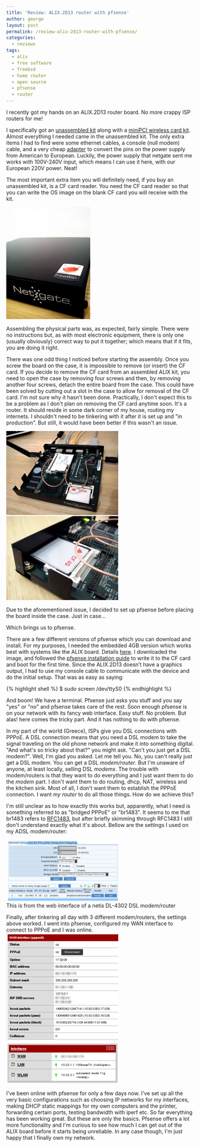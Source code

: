 ```yaml
---
title: 'Review: ALIX.2D13 router with pfsense'
author: george
layout: post
permalink: /review-alix-2d13-router-with-pfsense/
categories:
  - reviews
tags:
  - alix
  - free software
  - freebsd
  - home router
  - open source
  - pfsense
  - router
---
```

I recently got my hands on an ALIX.2D13 router board. No more crappy ISP routers for me!

I specifically got an [unassembled kit](http://store.netgate.com/ALIX2D3-2D13-Kit-Black-Unassembled-P172C82.aspx) along with a [miniPCI wireless card kit](http://store.netgate.com/KIT-ALIX-5004MP-DUAL-P190C34.aspx). Almost everything I needed came in the unassembled kit. The only extra items I had to find were some ethernet cables, a console (null modem) cable, and a very cheap [adapter](http://www.amazon.com/Bluecell-American-European-Outlet-Adapter/dp/B008M4LQM2/ref=sr_1_1?ie=UTF8&qid=1378187269&sr=8-1&keywords=american+european+adapter) to convert the pins on the power supply from American to European. Luckily, the power supply that netgate sent me works with 100V-240V input, which means I can use it here, with our European 220V power. Neat!

The most important extra item you will definitely need, if you buy an unassembled kit, is a CF card reader. You need the CF card reader so that you can write the OS image on the blank CF card you will receive with the kit.

[![The powered by FreeBSD sticker was not included.](/wp-content/uploads/2013/09/fyeahbsd-225x300.png)](/wp-content/uploads/2013/09/fyeahbsd.png)

Assembling the physical parts was, as expected, fairly simple. There were no instructions but, as with most electronic equipment, there is only one (usually obviously) correct way to put it together; which means that if it fits, you are doing it right.

There was one odd thing I noticed before starting the assembly. Once you screw the board on the case, it is impossible to remove (or insert) the CF card. If you decide to remove the CF card from an assembled ALIX kit, you need to open the case by removing four screws and then, by removing another four screws, detach the entire board from the case. This could have been solved by cutting out a slot in the case to allow for removal of the CF card. I'm not sure why it hasn't been done. Practically, I don't expect this to be a problem as I don't plan on removing the CF card anytime soon. It's a router. It should reside in some dark corner of my house, routing my internets. I shouldn't need to be tinkering with it after it is set up and "in production". But still, it would have been better if this wasn't an issue.

[![alix overview](/wp-content/uploads/2013/09/alix_overview-300x225.png)](/wp-content/uploads/2013/09/alix_overview.png)
[![cf blocked](/wp-content/uploads/2013/09/cf_blocked-300x225.png)](/wp-content/uploads/2013/09/cf_blocked.png)

Due to the aforementioned issue, I decided to set up pfsense before placing the board inside the case. Just in case&#8230;

Which brings us to pfsense.

There are a few different versions of pfsense which you can download and install. For my purposes, I needed the embedded 4GB version which works best with systems like the ALIX board. Details [here](http://pfsense.org/index.php@option=com_content&task=view&id=43&Itemid=44.html). I downloaded the image, and followed the [pfsense installation guide](http://doc.pfsense.org/index.php/InstallationGuide) to write it to the CF card and boot for the first time. Since the ALIX.2D13 doesn&#8217;t have a graphics output, I had to use my console cable to communicate with the device and do the initial setup. That was as easy as saying:

{% highlight shell %}
$ sudo screen /dev/ttyS0
{% endhighlight %}

And boom! We have a terminal. Pfsense just asks you stuff and you say "yes" or "no" and pfsense takes care of the rest. Soon enough pfsense is on your network with its fancy web interface. Easy stuff. No problem. But alas! here comes the tricky part. And it has nothing to do with pfsense.

In my part of the world (Greece), ISPs give you DSL connections with PPPoE. A DSL connection means that you need a DSL modem to take the signal traveling on the old phone network and make it into something digital. "And what's so tricky about that?" you might ask. "Can't you just get a DSL modem?". Well, I'm glad you asked. Let me tell you. No, you can't really just get a DSL modem. You can get a DSL *modem/router*. But I'm unaware of anyone, at least locally, selling DSL *modems*. The trouble with modem/routers is that they want to do everything and I just want them to do the *modem* part. I don't want them to do routing, dhcp, NAT, wireless and the kitchen sink. Most of all, I don't want them to establish the PPPoE connection. I want *my router* to do all those things. How do we achieve this?

I'm still unclear as to how exactly this works but, apparently, what I need is something referred to as "bridged PPPoE" or "br1483". It seems to me that br1483 refers to [RFC1483](https://www.rfc-editor.org/rfc/rfc1483.txt), but after briefly skimming through RFC1483 I still don't understand exactly what it's about. Bellow are the settings I used on my ADSL modem/router:

[![adsl modem/router](/wp-content/uploads/2013/09/adsl-300x165.png)](/wp-content/uploads/2013/09/adsl.png)  
This is from the web interface of a netis DL-4302 DSL modem/router


Finally, after tinkering all day with 3 different modem/routers, the settings above worked. Ι went into pfsense, configured my WAN interface to connect to PPPoE and I was online.  
[![interface details](/wp-content/uploads/2013/09/interface_details-300x291.png)](/wp-content/uploads/2013/09/interface_details.png)
[![nterfaces](/wp-content/uploads/2013/09/interfaces-300x110.png)](/wp-content/uploads/2013/09/interfaces.png)


I've been online with pfsense for only a few days now. I've set up all the very basic configurations such as choosing IP networks for my interfaces, making DHCP static mappings for my own computers and the printer, forwarding certain ports, testing bandwidth with iperf etc. So far everything has been working great. But these are only the basics. Pfsense offers a lot more functionality and I'm curious to see how much I can get out of the ALIX board before it starts being unreliable. In any case though, I'm just happy that I finally own my network.

